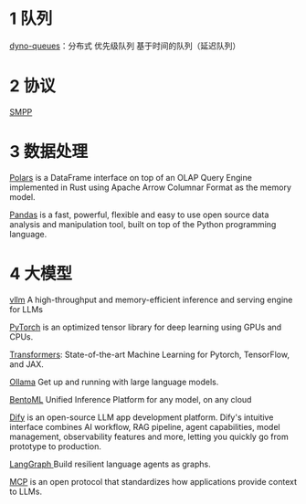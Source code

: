 # 1 队列
[dyno-queues](https://github.com/Netflix/dyno-queues)：分布式 优先级队列 基于时间的队列（延迟队列）

# 2 协议
[SMPP](https://smpp.org/)

# 3 数据处理
[Polars](https://github.com/pola-rs/polars) is a DataFrame interface on top of an OLAP Query Engine implemented in Rust using Apache Arrow Columnar Format as the memory model.

[Pandas](https://pandas.pydata.org/) is a fast, powerful, flexible and easy to use open source data analysis and manipulation tool,
built on top of the Python programming language.

# 4 大模型
[vllm](https://github.com/vllm-project/vllm) A high-throughput and memory-efficient inference and serving engine for LLMs

[PyTorch](https://pytorch.org/) is an optimized tensor library for deep learning using GPUs and CPUs.

[Transformers](https://huggingface.co/docs/transformers/index): State-of-the-art Machine Learning for Pytorch, TensorFlow, and JAX.

[Ollama](https://github.com/ollama/ollama) Get up and running with large language models.

[BentoML](https://www.bentoml.com/) Unified Inference Platform for any model, on any cloud

[Dify](https://github.com/langgenius/dify) is an open-source LLM app development platform. Dify's intuitive interface combines AI workflow, RAG pipeline, agent capabilities, model management, observability features and more, letting you quickly go from prototype to production.

[LangGraph ](https://github.com/langchain-ai/langgraph) Build resilient language agents as graphs.

[MCP](https://modelcontextprotocol.io/introduction) is an open protocol that standardizes how applications provide context to LLMs.
